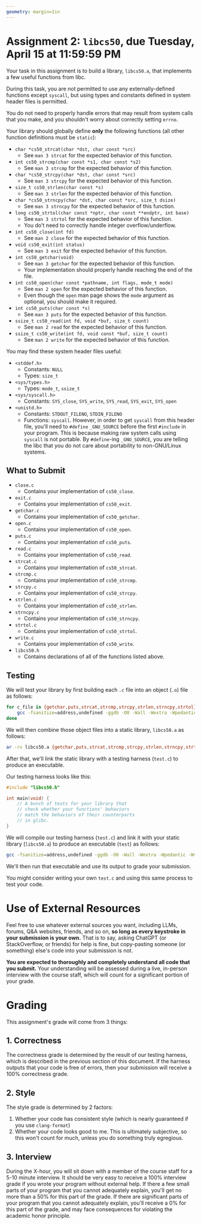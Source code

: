 ```yaml
---
geometry: margin=1in
---
```


# Assignment 2: `libcs50`, due Tuesday, April 15 at 11:59:59 PM

Your task in this assignment is to build a library, `libcs50.a`, that implements a few useful functions from libc.

During this task, you are not permitted to use any externally-defined functions except `syscall`, but using types and constants defined in system header files is permitted.

You do not need to properly handle errors that may result from system calls that you make, and you shouldn't worry about correctly setting `errno`.

Your library should globally define **only** the following functions (all other function definitions must be `static`):

- `char *cs50_strcat(char *dst, char const *src)`
    - See `man 3 strcat` for the expected behavior of this function.
- `int cs50_strcmp(char const *s1, char const *s2)`
    - See `man 3 strcmp` for the expected behavior of this function.
- `char *cs50_strcpy(char *dst, char const *src)`
    - See `man 3 strcpy` for the expected behavior of this function.
- `size_t cs50_strlen(char const *s)`
    - See `man 3 strlen` for the expected behavior of this function.
- `char *cs50_strncpy(char *dst, char const *src, size_t dsize)`
    - See `man 3 strncpy` for the expected behavior of this function.
- `long cs50_strtol(char const *nptr, char const **endptr, int base)`
    - See `man 3 strtol` for the expected behavior of this function.
    - You do't need to correctly handle integer overflow/underflow.
- `int cs50_close(int fd)`
    - See `man 2 close` for the expected behavior of this function.
- `void cs50_exit(int status)`
    - See `man 3 exit` for the expected behavior of this function.
- `int cs50_getchar(void)`
    - See `man 3 getchar` for the expected behavior of this function.
    - Your implementation should properly handle reaching the end of the file.
- `int cs50_open(char const *pathname, int flags, mode_t mode)`
    - See `man 2 open` for the expected behavior of this function.
    - Even though the `open` man page shows the `mode` argument as optional, you should make it required.
- `int cs50_puts(char const *s)`
    - See `man 3 puts` for the expected behavior of this function.
- `ssize_t cs50_read(int fd, void *buf, size_t count)`
    - See `man 2 read` for the expected behavior of this function.
- `ssize_t cs50_write(int fd, void const *buf, size_t count)`
    - See `man 2 write` for the expected behavior of this function.

You may find these system header files useful:

- `<stddef.h>`
    - Constants: `NULL`
    - Types: `size_t`
- `<sys/types.h>`
    - Types: `mode_t`, `ssize_t`
- `<sys/syscall.h>`
    - Constants: `SYS_close`, `SYS_write`, `SYS_read`, `SYS_exit`, `SYS_open`
- `<unistd.h>`
    - Constants: `STDOUT_FILENO`, `STDIN_FILENO`
    - Functions: `syscall`. However, in order to get `syscall` from this header file, you'll need to `#define` `_GNU_SOURCE` before the first `#include` in your program. This is because making raw system calls using `syscall` is not portable. By `#define`-ing `_GNU_SOURCE`, you are telling the libc that you do not care about portability to non-GNU/Linux systems.

## What to Submit

- `close.c`
    - Contains your implementation of `cs50_close`.
- `exit.c`
    - Contains your implementation of `cs50_exit`.
- `getchar.c`
    - Contains your implementation of `cs50_getchar`.
- `open.c`
    - Contains your implementation of `cs50_open`.
- `puts.c`
    - Contains your implementation of `cs50_puts`.
- `read.c`
    - Contains your implementation of `cs50_read`.
- `strcat.c`
    - Contains your implementation of `cs50_strcat`.
- `strcmp.c`
    - Contains your implementation of `cs50_strcmp`.
- `strcpy.c`
    - Contains your implementation of `cs50_strcpy`.
- `strlen.c`
    - Contains your implementation of `cs50_strlen`.
- `strncpy.c`
    - Contains your implementation of `cs50_strncpy`.
- `strtol.c`
    - Contains your implementation of `cs50_strtol`.
- `write.c`
    - Contains your implementation of `cs50_write`.
- `libcs50.h`
    - Contains declarations of all of the functions listed above.

## Testing

We will test your library by first building each `.c` file into an object (`.o`) file as follows:
```sh
for c_file in {getchar,puts,strcat,strcmp,strcpy,strlen,strncpy,strtol}.c; do
    gcc -fsanitize=address,undefined -ggdb -O0 -Wall -Wextra -Wpedantic -Wvla -c "$c_file"
done
```

We will then combine those object files into a static library, `libcs50.a` as follows:
```sh
ar -rs libcs50.a {getchar,puts,strcat,strcmp,strcpy,strlen,strncpy,strtol}.o
```

After that, we'll link the static library with a testing harness (`test.c`) to produce an executable.

Our testing harness looks like this:
```C
#include "libcs50.h"

int main(void) {
    // A bunch of tests for your library that
    // check whether your functions' behaviors
    // match the behaviors of their counterparts
    // in glibc.
}
```

We will compile our testing harness (`test.c`) and link it with your static library (`libcs50.a`) to produce an executable (`test`) as follows:
```sh
gcc -fsanitize=address,undefined -ggdb -O0 -Wall -Wextra -Wpedantic -Wvla test.c libcs50.a -o test
```

We'll then run that executable and use its output to grade your submission.

You might consider writing your own `test.c` and using this same process to test your code.

# Use of External Resources

Feel free to use whatever external sources you want, including LLMs, forums, Q&A websites, friends, and so on, **so long as every keystroke in your submission is your own.**
That is to say, asking ChatGPT (or StackOverflow, or friends) for help is fine, but copy-pasting someone (or something) else's code into your submission is not.

**You are expected to thoroughly and completely understand all code that you submit.**
Your understanding will be assessed during a live, in-person interview with the course staff, which will count for a significant portion of your grade.

# Grading

This assignment's grade will come from 3 things:

## 1. Correctness

The correctness grade is determined by the result of our testing harness, which is described in the previous section of this document.
If the harness outputs that your code is free of errors, then your submission will receive a 100% correctness grade.

## 2. Style

The style grade is determined by 2 factors:
1. Whether your code has consistent style (which is nearly guaranteed if you use `clang-format`)
2. Whether your code looks good to me. This is ultimately subjective, so this won't count for much, unless you do something truly egregious.

## 3. Interview

During the X-hour, you will sit down with a member of the course staff for a 5-10 minute interview.
It should be very easy to receive a 100% interview grade if you wrote your program without external help.
If there a few small parts of your program that you cannot adequately explain, you'll get no more than a 50% for this part of the grade.
If there are significant parts of your program that you cannot adequately explain, you'll receive a 0% for this part of the grade, and may face consequences for violating the academic honor principle.
